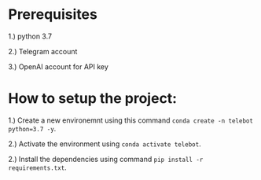 

#  Prerequisites

1.) python 3.7

2.) Telegram account

3.) OpenAI account for API key


# How to setup the project:

1.) Create a new environemnt using this command `conda create -n telebot python=3.7 -y`.

2.) Activate the environment  using `conda activate telebot`.

2.) Install the dependencies using command `pip install -r requirements.txt`.

